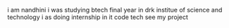 i am nandhini i was studying btech final year in drk institue of science and technology i as doing internship in it code tech see my project
